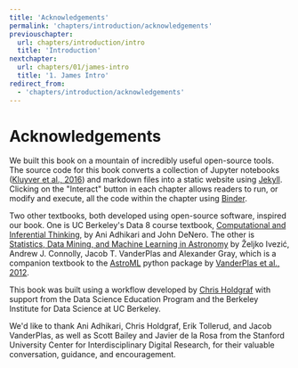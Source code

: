 ```yaml
---
title: 'Acknowledgements'
permalink: 'chapters/introduction/acknowledgements'
previouschapter:
  url: chapters/introduction/intro
  title: 'Introduction'
nextchapter:
  url: chapters/01/james-intro
  title: '1. James Intro'
redirect_from:
  - 'chapters/introduction/acknowledgements'
---
```

# Acknowledgements

We built this book on a mountain of incredibly useful open-source tools. The source code for this book converts a collection of Jupyter notebooks ([Kluyver et al., 2016](http://ebooks.iospress.nl/publication/42900)) and markdown files into a static website using [Jekyll](https://jekyllrb.com/). Clicking on the "Interact" button in each chapter allows readers to run, or modify and execute, all the code within the chapter using [Binder](https://mybinder.org).

Two other textbooks, both developed using open-source software, inspired our book. One is UC Berkeley's Data 8 course textbook, [Computational and Inferential Thinking](https://www.inferentialthinking.com/), by Ani Adhikari and John DeNero. The other is [Statistics, Data Mining, and Machine Learning in Astronomy](https://press.princeton.edu/titles/10159.html) by Željko Ivezić, Andrew J. Connolly, Jacob T. VanderPlas and Alexander Gray, which is a companion textbook to the [AstroML](http://www.astroml.org/) python package by [VanderPlas et al., 2012](http://www.astroml.org/index.html#citing-astroml).

This book was built using a workflow developed by [Chris Holdgraf](https://predictablynoisy.com/textbooks-with-jupyter/chapters/introduction/intro) with support from the Data Science Education Program and the Berkeley Institute for Data Science at UC Berkeley.

We'd like to thank Ani Adhikari, Chris Holdgraf, Erik Tollerud, and Jacob VanderPlas, as well as Scott Bailey and Javier de la Rosa from the Stanford University Center for Interdisciplinary Digital Research, for their valuable conversation, guidance, and encouragement.